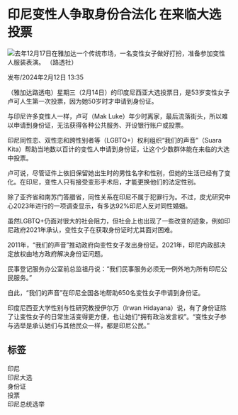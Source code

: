 # 印尼变性人争取身份合法化 在来临大选投票

![去年12月17日在雅加达一个传统市场，一名变性女子做好打扮，准备参加变性人服装表演。 （路透社）](https://cassette.sphdigital.com.sg/image/zaobao/faa7826f6faacfc522db52af68b05f44424044006b9c26968036284e7a1c92e5?o=zbimg&oloc=se)

发布/2024年2月12日 13:35

（雅加达路透电）星期三（2月14日）的印度尼西亚大选投票日，是53岁变性女子卢可人生第一次投票，因为她50岁时才申请到身份证。

与印尼许多变性人一样，卢可（Mak Luke）年少时离家，最后流落街头，所以难以申请到身份证，无法获得各种公共服务、开设银行账户或投票。

印尼同性恋、双性恋和跨性别者等（LGBTQ+）权利组织“我们的声音”（Suara Kita）帮助当地数以百计的变性人申请到身份证，让这个少数群体能在来临的大选中投票。

卢可说，尽管证件上依旧保留她出生时的男性名字和性别，但她的生活已经有了变化。在印尼，变性人只有接受变形手术后，才能更换他们的法定性别。

除了亚齐省和南苏门答腊省，同性关系在印尼不属于犯罪行为。不过，皮尤研究中心2023年进行的一项调查显示，有多达92%印尼人反对同性婚姻。

虽然LGBTQ+仍面对很大的社会阻力，但社会上也出现了一些改变的迹象，例如印尼政府2021年承认，变性女子在获取身份证时尤其面对困难。

2011年，“我们的声音”推动政府向变性女子发出身份证。2021年，印尼内政部决定放权由地方政府解决身份证问题。

民事登记服务办公室前总监祖丹说：“我们民事服务必须无一例外地为所有印尼公民服务。”

自此，“我们的声音”在印尼全国各地帮助650名变性女子申请到身份证。

印度尼西亚大学性别与性研究教授伊尔万（Irwan Hidayana）说，有了身份证除了让变性女子的日常生活变得更方便，也让她们“拥有政治发言权”。“变性女子参与选举是承认她们与其他民众一样，都是印尼公民。”

## 标签
印尼  
印尼大选  
身份证  
投票  
印尼总统选举  